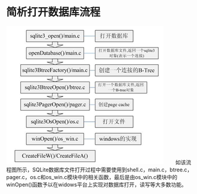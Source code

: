 # 简析打开数据库流程
<img src="2.png">
&nbsp;&nbsp;&nbsp;&nbsp;&nbsp;&nbsp;&nbsp;如该流程图所示，SQLite数据库文件打开过程中需要使用到shell.c，main.c，btree.c，pager.c，os.c和os_win.c模块中的相关函数，最后是由os_win.c模块中的winOpen()函数予以在widows平台上实现对数据库打开，读写等大多数功能。
